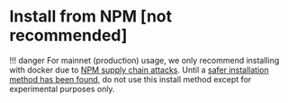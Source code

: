 # Install from NPM [not recommended]

<!-- prettier-ignore-start -->
!!! danger
    For mainnet (production) usage, we only recommend installing with docker due to [NPM supply chain attacks](https://hackaday.com/2021/10/22/supply-chain-attack-npm-library-used-by-facebook-and-others-was-compromised/). Until a [safer installation method has been found](https://github.com/ChainSafe/lodestar/issues/3596), do not use this install method except for experimental purposes only.
<!-- prettier-ignore-end -->
